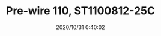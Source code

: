 ﻿---
layout: post 
title: Pre-wire 110, ST1100812-25C
tags: FA 110
categories: wire-harness
overview: 
series: FASTON
part_number: 7-ST1100812-25C
thumb_img: static/202010/457-thumb-20201031084031.jpg
image: static/202010/457-20201031084031.jpg
date: 2020/10/31 0:40:02
---



